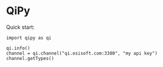 # QiPy
Quick start:
```
import qipy as qi

qi.info()
channel = qi.channel("qi.osisoft.com:3380", "my api key")
channel.getTypes()
```